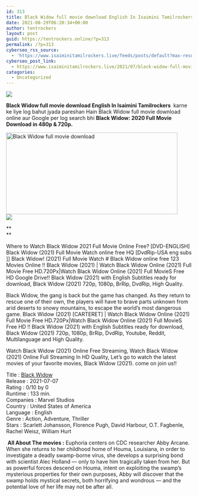 ```yaml
---
id: 313
title: Black Widow full movie download English In Isaimini Tamilrockers
date: 2021-08-29T06:20:34+00:00
author: tentrockers
layout: post
guid: https://tentrockers.online/?p=313
permalink: /?p=313
cyberseo_rss_source:
  - 'https://www.isaiminitamilrockers.live/feeds/posts/default?max-results=150&start-index=1'
cyberseo_post_link:
  - https://www.isaiminitamilrockers.live/2021/07/black-widow-full-movie-download-english.html
categories:
  - Uncategorized
---
```

<div class="media_block">
  <img src="https://1.bp.blogspot.com/-bW2MhRMfW8c/YOkVlOCKBtI/AAAAAAAABBQ/pHjpBg-s99ckjLZTx6VDTjtA9Heg1GNZQCLcBGAsYHQ/s72-w465-h221-c/df562e05647fb41471b1e12e4dd23ec3.jpg" class="media_thumbnail" />
</div>

<meta content="Black Widow full movie download English In Isaimini Tamilrockers&nbsp; &nbsp;karne ke liye log bahut jyada pareshan Hain Black Widow full movie&nbsp;downlo..." name="twitter:description" />

  


<center>
</center>

**Black Widow full movie download English In Isaimini Tamilrockers&nbsp;**&nbsp;karne ke liye log bahut jyada pareshan Hain Black Widow full movie&nbsp;download online&nbsp;aur Google per log search bhi&nbsp;**Black Widow: 2020 Full Movie Download in 480p & 720p.**

<div class="separator">
  <a href="https://1.bp.blogspot.com/-bW2MhRMfW8c/YOkVlOCKBtI/AAAAAAAABBQ/pHjpBg-s99ckjLZTx6VDTjtA9Heg1GNZQCLcBGAsYHQ/s1600/df562e05647fb41471b1e12e4dd23ec3.jpg"><img loading="lazy" alt="Black Widow full movie download" border="0" data-original-height="900" data-original-width="1600" height="221" src="https://1.bp.blogspot.com/-bW2MhRMfW8c/YOkVlOCKBtI/AAAAAAAABBQ/pHjpBg-s99ckjLZTx6VDTjtA9Heg1GNZQCLcBGAsYHQ/w465-h221/df562e05647fb41471b1e12e4dd23ec3.jpg" width="465" /></a>
</div>



<div class="separator">
  <a href="https://www.tamilrockers.co.nz/black-widow-full-movie-download-english-in-tamilrockers/"><img border="0" data-original-height="250" data-original-width="300" src="https://1.bp.blogspot.com/-nfbzYVobUik/YMlpOerzdgI/AAAAAAAAA3Y/aAupsOUs_WMY6Lv7R1OtZhI6OqaRh-YAwCPcBGAYYCw/s0/e854879156f0849f3d27a89db88ed039.png" /></a>
</div>

**  
** 

<p dir="ltr">
  Where to Watch Black Widow 2021 Full Movie Online Free? [DVD-ENGLISH] Black Widow (2021) Full Movie Watch online free HQ [DvdRip-USA eng subs ]] Black Widow! (2021) Full Movie Watch # Black Widow online free 123 Movies Online !! Black Widow (2021) | Watch Black Widow Online (2021) Full Movie Free HD.720Px|Watch Black Widow Online (2021) Full MovieS Free HD Google Drive!! Black Widow (2021) with English Subtitles ready for download, Black Widow (2021) 720p, 1080p, BrRip, DvdRip, High Quality.
</p>

<p dir="ltr">
  Black Widow, the gang is back but the game has changed. As they return to rescue one of their own, the players will have to brave parts unknown from arid deserts to snowy mountains, to escape the world’s most dangerous game. Black Widow (2021) [CARTERET] | Watch Black Widow Online (2021) Full Movie Free HD.720Px|Watch Black Widow Online (2021) Full MovieS Free HD !! Black Widow (2021) with English Subtitles ready for download, Black Widow (2021) 720p, 1080p, BrRip, DvdRip, Youtube, Reddit, Multilanguage and High Quality.
</p>

<p dir="ltr">
  Watch Black Widow (2021) Online Free Streaming, Watch Black Widow (2021) Online Full Streaming In HD Quality, Let’s go to watch the latest movies of your favorite movies, Black Widow (2021). come on join us!!
</p>

Title : [Black Widow](https://www.tamilrockers.co.nz/black-widow-2021-full-movie-download-online-tamilrockers/)  
Release : 2021-07-07  
Rating : 0/10 by 0  
Runtime : 133 min.  
Companies : Marvel Studios  
Country : United States of America  
Language : English  
Genre : Action, Adventure, Thriller  
Stars : Scarlett Johansson, Florence Pugh, David Harbour, O.T. Fagbenle, Rachel Weisz, William Hurt

&nbsp;**All About The movies :** Euphoria centers on CDC researcher Abby Arcane. When she returns to her childhood home of Houma, Louisiana, in order to investigate a deadly swamp-borne virus, she develops a surprising bond with scientist Alec Holland — only to have him tragically taken from her. But as powerful forces descend on Houma, intent on exploiting the swamp’s mysterious properties for their own purposes, Abby will discover that the swamp holds mystical secrets, both horrifying and wondrous — and the potential love of her life may not be after all.

<center>
</center>